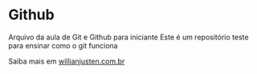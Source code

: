 # Github

Arquivo da aula de Git e Github para iniciante
Este é um repositório teste para ensinar como o git funciona

Saiba mais em [willianjusten.com.br](http://willianjusten.com.br)
